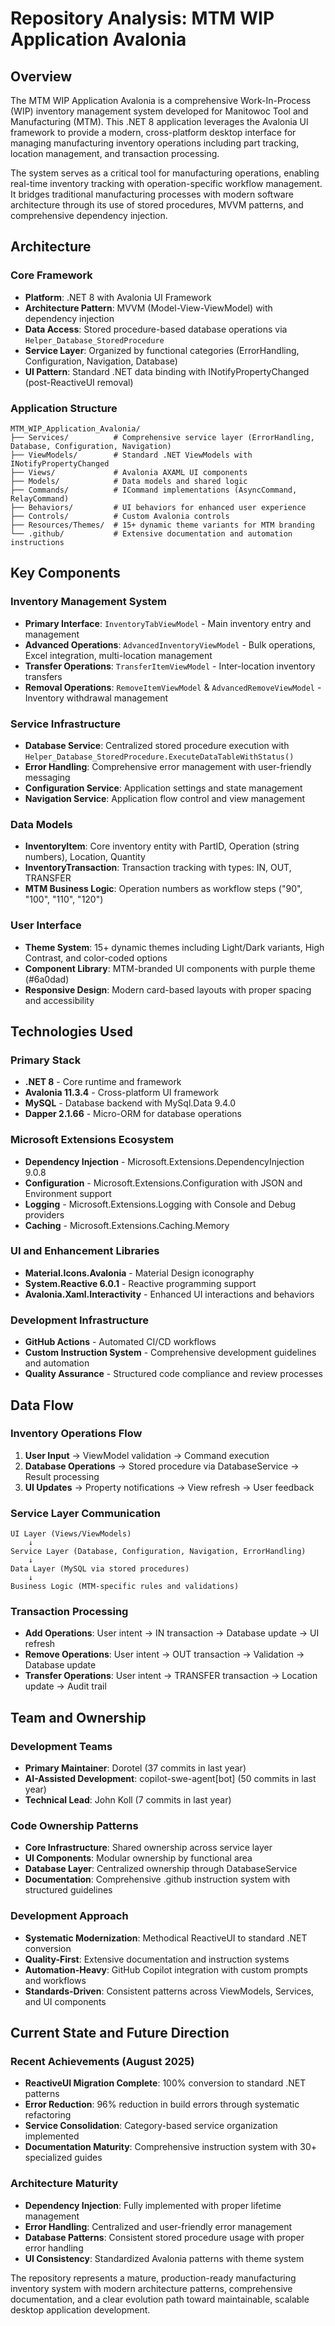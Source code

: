 # Repository Analysis: MTM WIP Application Avalonia

## Overview

The MTM WIP Application Avalonia is a comprehensive Work-In-Process (WIP) inventory management system developed for Manitowoc Tool and Manufacturing (MTM). This .NET 8 application leverages the Avalonia UI framework to provide a modern, cross-platform desktop interface for managing manufacturing inventory operations including part tracking, location management, and transaction processing.

The system serves as a critical tool for manufacturing operations, enabling real-time inventory tracking with operation-specific workflow management. It bridges traditional manufacturing processes with modern software architecture through its use of stored procedures, MVVM patterns, and comprehensive dependency injection.

## Architecture

### Core Framework
- **Platform**: .NET 8 with Avalonia UI Framework
- **Architecture Pattern**: MVVM (Model-View-ViewModel) with dependency injection
- **Data Access**: Stored procedure-based database operations via `Helper_Database_StoredProcedure`
- **Service Layer**: Organized by functional categories (ErrorHandling, Configuration, Navigation, Database)
- **UI Pattern**: Standard .NET data binding with INotifyPropertyChanged (post-ReactiveUI removal)

### Application Structure
```
MTM_WIP_Application_Avalonia/
├── Services/          # Comprehensive service layer (ErrorHandling, Database, Configuration, Navigation)
├── ViewModels/        # Standard .NET ViewModels with INotifyPropertyChanged 
├── Views/             # Avalonia AXAML UI components
├── Models/            # Data models and shared logic
├── Commands/          # ICommand implementations (AsyncCommand, RelayCommand)
├── Behaviors/         # UI behaviors for enhanced user experience
├── Controls/          # Custom Avalonia controls
├── Resources/Themes/  # 15+ dynamic theme variants for MTM branding
└── .github/           # Extensive documentation and automation instructions
```

## Key Components

### **Inventory Management System**
- **Primary Interface**: `InventoryTabViewModel` - Main inventory entry and management
- **Advanced Operations**: `AdvancedInventoryViewModel` - Bulk operations, Excel integration, multi-location management
- **Transfer Operations**: `TransferItemViewModel` - Inter-location inventory transfers
- **Removal Operations**: `RemoveItemViewModel` & `AdvancedRemoveViewModel` - Inventory withdrawal management

### **Service Infrastructure**
- **Database Service**: Centralized stored procedure execution with `Helper_Database_StoredProcedure.ExecuteDataTableWithStatus()`
- **Error Handling**: Comprehensive error management with user-friendly messaging
- **Configuration Service**: Application settings and state management
- **Navigation Service**: Application flow control and view management

### **Data Models**
- **InventoryItem**: Core inventory entity with PartID, Operation (string numbers), Location, Quantity
- **InventoryTransaction**: Transaction tracking with types: IN, OUT, TRANSFER
- **MTM Business Logic**: Operation numbers as workflow steps ("90", "100", "110", "120")

### **User Interface**
- **Theme System**: 15+ dynamic themes including Light/Dark variants, High Contrast, and color-coded options
- **Component Library**: MTM-branded UI components with purple theme (#6a0dad)
- **Responsive Design**: Modern card-based layouts with proper spacing and accessibility

## Technologies Used

### Primary Stack
- **.NET 8** - Core runtime and framework
- **Avalonia 11.3.4** - Cross-platform UI framework
- **MySQL** - Database backend with MySql.Data 9.4.0
- **Dapper 2.1.66** - Micro-ORM for database operations

### Microsoft Extensions Ecosystem
- **Dependency Injection** - Microsoft.Extensions.DependencyInjection 9.0.8
- **Configuration** - Microsoft.Extensions.Configuration with JSON and Environment support
- **Logging** - Microsoft.Extensions.Logging with Console and Debug providers
- **Caching** - Microsoft.Extensions.Caching.Memory

### UI and Enhancement Libraries
- **Material.Icons.Avalonia** - Material Design iconography
- **System.Reactive 6.0.1** - Reactive programming support
- **Avalonia.Xaml.Interactivity** - Enhanced UI interactions and behaviors

### Development Infrastructure
- **GitHub Actions** - Automated CI/CD workflows
- **Custom Instruction System** - Comprehensive development guidelines and automation
- **Quality Assurance** - Structured code compliance and review processes

## Data Flow

### Inventory Operations Flow
1. **User Input** → ViewModel validation → Command execution
2. **Database Operations** → Stored procedure via DatabaseService → Result processing
3. **UI Updates** → Property notifications → View refresh → User feedback

### Service Layer Communication
```
UI Layer (Views/ViewModels)
    ↓
Service Layer (Database, Configuration, Navigation, ErrorHandling)
    ↓
Data Layer (MySQL via stored procedures)
    ↓
Business Logic (MTM-specific rules and validations)
```

### Transaction Processing
- **Add Operations**: User intent → IN transaction → Database update → UI refresh
- **Remove Operations**: User intent → OUT transaction → Validation → Database update
- **Transfer Operations**: User intent → TRANSFER transaction → Location update → Audit trail

## Team and Ownership

### Development Teams
- **Primary Maintainer**: Dorotel (37 commits in last year)
- **AI-Assisted Development**: copilot-swe-agent[bot] (50 commits in last year)
- **Technical Lead**: John Koll (7 commits in last year)

### Code Ownership Patterns
- **Core Infrastructure**: Shared ownership across service layer
- **UI Components**: Modular ownership by functional area
- **Database Layer**: Centralized ownership through DatabaseService
- **Documentation**: Comprehensive .github instruction system with structured guidelines

### Development Approach
- **Systematic Modernization**: Methodical ReactiveUI to standard .NET conversion
- **Quality-First**: Extensive documentation and instruction systems
- **Automation-Heavy**: GitHub Copilot integration with custom prompts and workflows
- **Standards-Driven**: Consistent patterns across ViewModels, Services, and UI components

## Current State and Future Direction

### Recent Achievements (August 2025)
- **ReactiveUI Migration Complete**: 100% conversion to standard .NET patterns
- **Error Reduction**: 96% reduction in build errors through systematic refactoring
- **Service Consolidation**: Category-based service organization implemented
- **Documentation Maturity**: Comprehensive instruction system with 30+ specialized guides

### Architecture Maturity
- **Dependency Injection**: Fully implemented with proper lifetime management
- **Error Handling**: Centralized and user-friendly error management
- **Database Patterns**: Consistent stored procedure usage with proper error handling
- **UI Consistency**: Standardized Avalonia patterns with theme system

The repository represents a mature, production-ready manufacturing inventory system with modern architecture patterns, comprehensive documentation, and a clear evolution path toward maintainable, scalable desktop application development.
